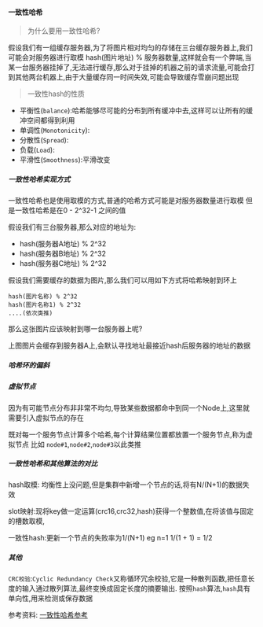 #### 一致性哈希


> 为什么要用一致性哈希?

假设我们有一组缓存服务器,为了将图片相对均匀的存储在三台缓存服务器上,我们可能会对服务器进行取模
hash(图片地址) % 服务器数量,这样就会有一个弊端,当某一台服务器挂掉了,无法进行缓存,那么对于挂掉的机器之前的请求流量,可能会打到其他两台机器上,由于大量缓存同一时间失效,可能会导致缓存雪崩问题出现

> 一致性hash的性质

* 平衡性(`balance`):哈希能够尽可能的分布到所有缓冲中去,这样可以让所有的缓冲空间都得到利用
* 单调性(`Monotonicity`):
* 分散性(`Spread`):
* 负载(`Load`):
* 平滑性(`Smoothness`):平滑改变

##### 一致性哈希实现方式

一致性哈希也是使用取模的方式,普通的哈希方式可能是对服务器数量进行取模
但是一致性哈希是在0 - 2^32-1 之间的值




假设我们有三台服务器,那么对应的地址为:

* hash(服务器A地址) % 2^32
* hash(服务器B地址) % 2^32
* hash(服务器C地址) % 2^32


假设我们需要缓存的数据为图片,那么我们可以用如下方式将哈希映射到环上
```
hash(图片名称) % 2^32
hash(图片名称1) % 2^32
....(依次类推)
```


那么这张图片应该映射到哪一台服务器上呢?

上图图片会缓存到服务器A上,会默认寻找地址最接近hash后服务器的地址的数据




##### 哈希环的偏斜





##### 虚拟节点

因为有可能节点分布非非常不均匀,导致某些数据都命中到同一个Node上,这里就需要引入虚拟节点的存在

既对每一个服务节点计算多个哈希,每个计算结果位置都放置一个服务节点,称为虚拟节点
比如 `node#1`,`node#2`,`node#3`以此类推



##### 一致性哈希和其他算法的对比

hash取模: 均衡性上没问题,但是集群中新增一个节点的话,将有N/(N+1)的数据失效

slot映射:现将key做一定运算(crc16,crc32,hash)获得一个整数值,在将该值与固定的槽数取模,

一致性hash:更新一个节点的失败率为1/(N+1) eg n=1   1/(1 + 1) = 1/2




##### 其他
`CRC校验`:`Cyclic Redundancy Check`又称循环冗余校验,它是一种散列函数,把任意长度的输入通过散列算法,最终变换成固定长度的摘要输出.
按照`hash`算法,`hash`具有单向性,用来检测或保存数据

参考资料:
[一致性哈希参考](http://www.zsythink.net/archives/1182/)